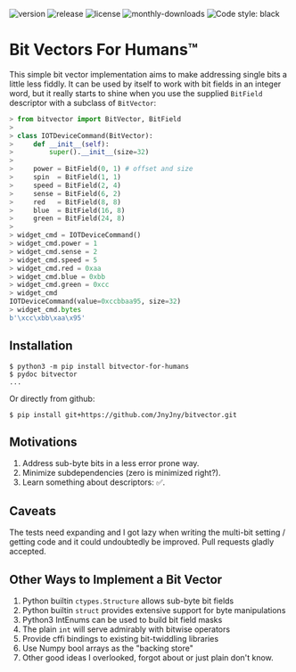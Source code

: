 <!-- python3 bitvector bit vector bits bit-twiddling binary -->
![version][pypi-version]
![release][release-action]
![license][license]
![monthly-downloads][monthly-downloads]
![Code style: black][code-style-black]



# Bit Vectors For Humans™

This simple bit vector implementation aims to make addressing single
bits a little less fiddly. It can be used by itself to work with bit
fields in an integer word, but it really starts to shine when you use
the supplied `BitField` descriptor with a subclass of `BitVector`:

```python
> from bitvector import BitVector, BitField
>
> class IOTDeviceCommand(BitVector):
>     def __init__(self):
>         super().__init__(size=32)
>
>     power = BitField(0, 1) # offset and size
>     spin  = BitField(1, 1)
>     speed = BitField(2, 4)
>     sense = BitField(6, 2)
>     red   = BitField(8, 8)
>     blue  = BitField(16, 8)
>     green = BitField(24, 8)
>
> widget_cmd = IOTDeviceCommand()
> widget_cmd.power = 1
> widget_cmd.sense = 2
> widget_cmd.speed = 5
> widget_cmd.red = 0xaa
> widget_cmd.blue = 0xbb
> widget_cmd.green = 0xcc
> widget_cmd
IOTDeviceCommand(value=0xccbbaa95, size=32)
> widget_cmd.bytes
b'\xcc\xbb\xaa\x95'
```


## Installation

```console
$ python3 -m pip install bitvector-for-humans
$ pydoc bitvector
...
```

Or directly from github:

```console
$ pip install git+https://github.com/JnyJny/bitvector.git
```

## Motivations

1. Address sub-byte bits in a less error prone way.
2. Minimize subdependencies (zero is minimized right?).
3. Learn something about descriptors: ✅. 

## Caveats

The tests need expanding and I got lazy when writing the multi-bit
setting / getting code and it could undoubtedly be improved. Pull
requests gladly accepted.

## Other Ways to Implement a Bit Vector
<!-- EJO add links to these other things -->
1. Python builtin `ctypes.Structure` allows sub-byte bit fields
2. Python builtin `struct` provides extensive support for byte manipulations
3. Python3 IntEnums can be used to build bit field masks
4. The plain `int` will serve admirably with bitwise operators
5. Provide cffi bindings to existing bit-twiddling libraries
6. Use Numpy bool arrays as the "backing store"
7. Other good ideas I overlooked, forgot about or just plain don't know.


<!-- badges -->
[release-action]: https://github.com/JnyJny/bitvector/workflows/release/badge.svg
[code-style-black]: https://img.shields.io/badge/code%20style-black-000000.svg
[pypi-version]: https://img.shields.io/pypi/v/bitvector-for-humans
[license]: https://img.shields.io/pypi/l/bitvector-for-humans
[monthly-downloads]: https://img.shields.io/pypi/dm/bitvector-for-humans




